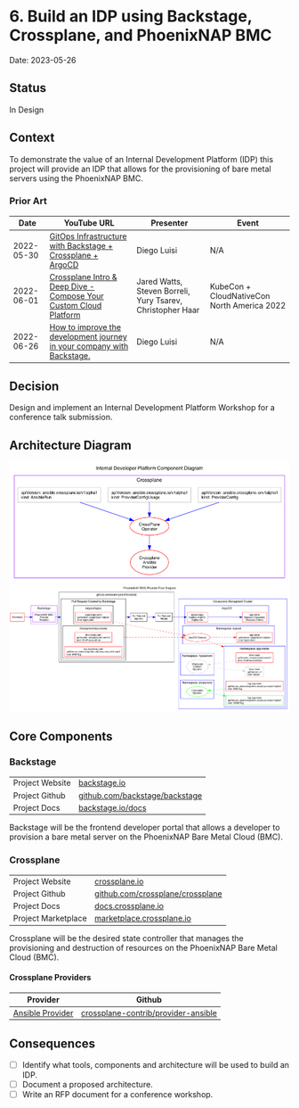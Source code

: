 # 6. Build an IDP using Backstage, Crossplane, and PhoenixNAP BMC

Date: 2023-05-26

## Status

In Design

## Context

To demonstrate the value of an Internal Development Platform (IDP)
this project will provide an IDP that allows for the provisioning of
bare metal servers using the PhoenixNAP BMC.

### Prior Art

| Date | YouTube URL | Presenter | Event |
| --- | --- | --- | --- |
| 2022-05-30 | [GitOps Infrastructure with Backstage + Crossplane + ArgoCD](https://www.youtube.com/watch?v=Ii-lpLuzPxw) | Diego Luisi | N/A |
| 2022-06-01 | [Crossplane Intro & Deep Dive - Compose Your Custom Cloud Platform](https://youtu.be/xECc7XlD5kY) | Jared Watts, Steven Borreli, Yury Tsarev, Christopher Haar | KubeCon + CloudNativeCon North America 2022 |
| 2022-06-26 | [How to improve the development journey in your company with Backstage.](https://youtu.be/qFP_CcLp0Ao) | Diego Luisi | N/A |

## Decision

Design and implement an Internal Development Platform Workshop for a conference
talk submission.

## Architecture Diagram

![IDP Architecture Diagram](../diagrams/internal-developer-platform.png)
![BMC Provider Flow](../diagrams/xrd-bmctag.png)

## Core Components

### Backstage

|     |     |
| --- | --- |
| Project Website | [backstage.io](http://backstage.io) |
| Project Github  | [github.com/backstage/backstage](https://github.com/backstage/backstage) |
| Project Docs    | [backstage.io/docs](https://backstage.io/docs) | 

Backstage will be the frontend developer portal that allows a developer to
provision a bare metal server on the PhoenixNAP Bare Metal Cloud (BMC).

### Crossplane

|     |     |
| --- | --- |
| Project Website | [crossplane.io](https://crossplane.io)
| Project Github | [github.com/crossplane/crossplane](https://github.com/crossplane/crossplane) |
| Project Docs | [docs.crossplane.io](https://docs.crossplane.io/) |
| Project Marketplace | [marketplace.crossplane.io](https://marketplace.upbound.io/) |

Crossplane will be the desired state controller that manages the provisioning and
destruction of resources on the PhoenixNAP Bare Metal Cloud (BMC).

#### Crossplane Providers

| Provider | Github |
| --- | --- |
| [Ansible Provider](https://marketplace.upbound.io/providers/crossplane-contrib/provider-ansible) | [crossplane-contrib/provider-ansible](https://github.com/crossplane-contrib/provider-ansible) |


## Consequences

- [ ] Identify what tools, components and architecture will be used to build an IDP.
- [ ] Document a proposed architecture.
- [ ] Write an RFP document for a conference workshop.
